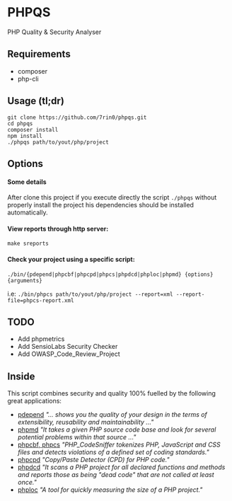 # PHPQS
PHP Quality & Security Analyser

## Requirements
- composer
- php-cli

## Usage (tl;dr)
```
git clone https://github.com/7rin0/phpqs.git
cd phpqs
composer install
npm install
./phpqs path/to/yout/php/project
```

## Options

#### Some details
After clone this project if you execute directly the script ``` ./phpqs ``` without properly install the project his dependencies should be installed automatically.

#### View reports through http server:
``` make sreports ```

#### Check your project using a specific script:
``` ./bin/{pdepend|phpcbf|phpcpd|phpcs|phpdcd|phploc|phpmd} {options} {arguments} ```

i.e: ``` ./bin/phpcs path/to/yout/php/project --report=xml --report-file=phpcs-report.xml ```


## TODO
- Add phpmetrics
- Add SensioLabs Security Checker
- Add OWASP_Code_Review_Project

## Inside
This script combines security and quality 100% fuelled by the following great applications:
- [pdepend](https://github.com/pdepend/pdepend) *"... shows you the quality of your design in the terms of extensibility, reusability and maintainability ..."*
- [phpmd](https://github.com/phpmd/phpmd)  *"It takes a given PHP source code base and look for several potential problems within that source ..."*
- [phpcbf, phpcs](https://github.com/squizlabs/PHP_CodeSniffer)  *"PHP_CodeSniffer tokenizes PHP, JavaScript and CSS files and detects violations of a defined set of coding standards."*
- [phpcpd](https://github.com/sebastianbergmann/phpcpd)  *"Copy/Paste Detector (CPD) for PHP code."*
- [phpdcd](https://github.com/sebastianbergmann/phpdcd)  *"It scans a PHP project for all declared functions and methods and reports those as being "dead code" that are not called at least once."*
- [phploc](https://github.com/sebastianbergmann/phploc)  *"A tool for quickly measuring the size of a PHP project."*
